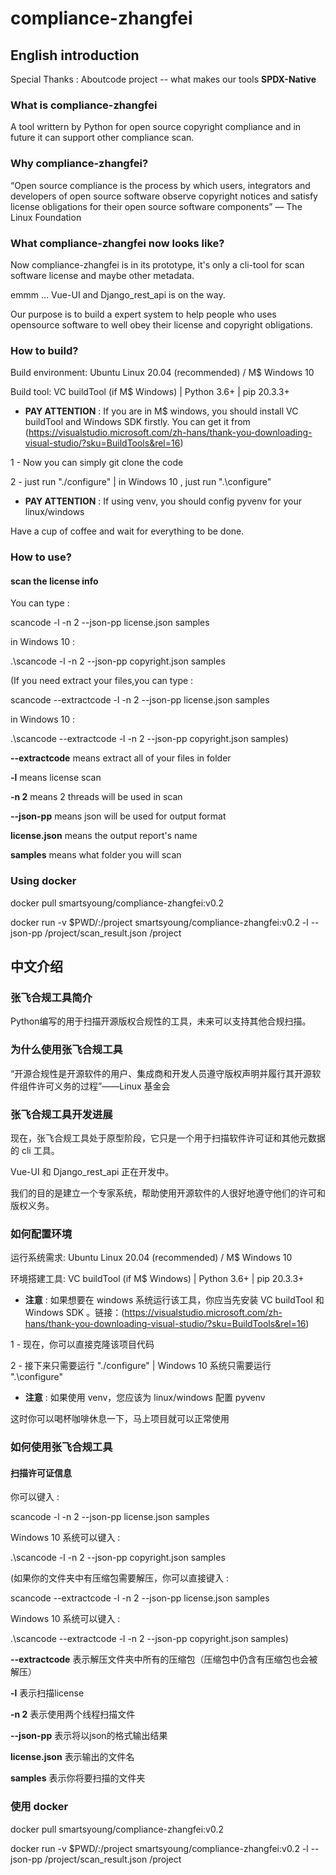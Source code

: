 # compliance-zhangfei

## English introduction

Special Thanks : Aboutcode project -- what makes our tools **SPDX-Native**

### What is compliance-zhangfei
A tool writtern by Python for open source copyright compliance and in future it can support other compliance scan.

### Why compliance-zhangfei?
“Open source compliance is the process by which users, integrators and developers of open source software observe copyright notices and satisfy license obligations for their open source software components” — The Linux Foundation

### What compliance-zhangfei now looks like?
Now compliance-zhangfei is in its prototype, it's only a cli-tool for scan software license and maybe other metadata. 

emmm ... Vue-UI and Django_rest_api is on the way.

Our purpose is to build a expert system to help people who uses opensource software to well obey their license and copyright obligations.

### How to build?
Build environment: Ubuntu Linux 20.04 (recommended) / M$ Windows 10 

Build tool: VC buildTool (if M$ Windows) | Python 3.6+ | pip 20.3.3+

* **PAY ATTENTION** : If you are in M$ windows, you should install VC buildTool and Windows SDK firstly. You can get it from (https://visualstudio.microsoft.com/zh-hans/thank-you-downloading-visual-studio/?sku=BuildTools&rel=16)

1 - Now you can simply git clone the code 

2 - just run "./configure" | in Windows 10 , just run ".\configure"

* **PAY ATTENTION** : If using venv, you should config pyvenv for your linux/windows

Have a cup of coffee and wait for everything to be done.

### How to use? 
  
#### scan the license info  

You can type : 

scancode -l -n 2 --json-pp license.json samples 

in Windows 10 :

.\scancode -l -n 2 --json-pp copyright.json samples


(If you need extract your files,you can type :

scancode --extractcode -l -n 2 --json-pp license.json samples

in Windows 10 :

.\scancode --extractcode -l -n 2 --json-pp copyright.json samples)


**--extractcode** means extract all of your files in folder

**-l** means license scan

**-n 2** means 2 threads will be used in scan

**--json-pp** means json will be used for output format

**license.json** means the output report's name

**samples** means what folder you will scan

### Using docker
docker pull smartsyoung/compliance-zhangfei:v0.2  

docker run -v $PWD/:/project smartsyoung/compliance-zhangfei:v0.2 -l --json-pp /project/scan_result.json /project


## 中文介绍

### 张飞合规工具简介
Python编写的用于扫描开源版权合规性的工具，未来可以支持其他合规扫描。

### 为什么使用张飞合规工具
“开源合规性是开源软件的用户、集成商和开发人员遵守版权声明并履行其开源软件组件许可义务的过程”——Linux 基金会

### 张飞合规工具开发进展
现在，张飞合规工具处于原型阶段，它只是一个用于扫描软件许可证和其他元数据的 cli 工具。 

Vue-UI 和 Django_rest_api 正在开发中。 

我们的目的是建立一个专家系统，帮助使用开源软件的人很好地遵守他们的许可和版权义务。

### 如何配置环境
运行系统需求: Ubuntu Linux 20.04 (recommended) / M$ Windows 10 

环境搭建工具: VC buildTool (if M$ Windows) | Python 3.6+ | pip 20.3.3+

* **注意** : 如果想要在 windows 系统运行该工具，你应当先安装 VC buildTool 和 Windows SDK 。链接：(https://visualstudio.microsoft.com/zh-hans/thank-you-downloading-visual-studio/?sku=BuildTools&rel=16)

1 - 现在，你可以直接克隆该项目代码 

2 - 接下来只需要运行 "./configure" | Windows 10 系统只需要运行 ".\configure"

* **注意** : 如果使用 venv，您应该为 linux/windows 配置 pyvenv

这时你可以喝杯咖啡休息一下，马上项目就可以正常使用

### 如何使用张飞合规工具
  
#### 扫描许可证信息  

你可以键入 : 

scancode -l -n 2 --json-pp license.json samples 

Windows 10 系统可以键入 :

.\scancode -l -n 2 --json-pp copyright.json samples


(如果你的文件夹中有压缩包需要解压，你可以直接键入 :

scancode --extractcode -l -n 2 --json-pp license.json samples

Windows 10 系统可以键入 :

.\scancode --extractcode -l -n 2 --json-pp copyright.json samples)


**--extractcode** 表示解压文件夹中所有的压缩包（压缩包中仍含有压缩包也会被解压）

**-l** 表示扫描license

**-n 2** 表示使用两个线程扫描文件

**--json-pp** 表示将以json的格式输出结果

**license.json** 表示输出的文件名

**samples** 表示你将要扫描的文件夹

### 使用 docker
docker pull smartsyoung/compliance-zhangfei:v0.2  

docker run -v $PWD/:/project smartsyoung/compliance-zhangfei:v0.2 -l --json-pp /project/scan_result.json /project